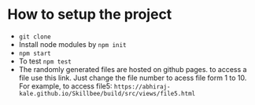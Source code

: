 # How to setup the project
- `git clone `
- Install node modules by `npm init`
- `npm start`
- To test
    `npm test`
- The randomly generated files are hosted on github pages.
to access a file use this link. Just change the file number to acess file form 1 to 10.
For example, to access file5:
 `https://abhiraj-kale.github.io/Skillbee/build/src/views/file5.html`
